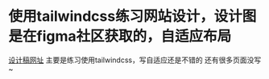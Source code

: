 # 使用tailwindcss练习网站设计，设计图是在figma社区获取的，自适应布局
[设计稿网址](https://www.figma.com/community/file/1308624569713896610)
主要是练习使用tailwindcss，写自适应还是不错的  还有很多页面没写 ~